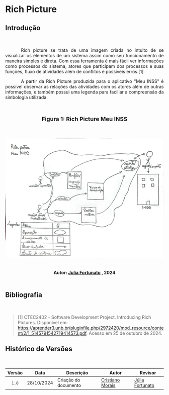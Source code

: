 # Rich Picture

## <p style="margin-bottom: 50px;">Introdução</p>

  <p style="text-align: justify; text-indent: 50px; margin-bottom: 10px;"> Rich picture se trata de uma imagem criada no intuito de se visualizar os elementos de um sistema assim como seu funcionamento de maneira simples e direta. Com essa ferramenta é mais fácil ver informações como processos do sistema, atores que participam dos processos e suas funções, fluxo de atividades além de conflitos e possíveis erros.[1]<br></p>
  <p style="text-align: justify; text-indent: 50px; margin-bottom: 50px;"> A partir da Rich Picture produzida para o aplicativo "Meu INSS" é possível observar as relações das atividades com os atores além de outras informações, e também possui uma legenda para faciliar a compreensão da simbologia utilizada. </p>

<div align="center">
  <font size="4"><p style="text-align: center; margin-bottom: 50px;"><b>Figura 1: Rich Picture Meu INSS</b></p></font>
</div>

<div align="center">
<img src="../../imagens/RichPicture.jpeg" alt="Rich Picture do Meu INSS" style=" max-width: 100%; height: auto; margin-bottom: 20px;">
</div>
<div align="center">
<p style="text-align: center; margin-bottom: 50px;">
  <b>Autor: <a href="https://github.com/julia-fortunato">Julia Fortunato</a> , 2024</b>
</p>
</div>

## <p style="margin-bottom: 50px;">Bibliografia</p>

> [1] CTEC2402 - Software Development Project. Introducing Rich Pictures. Disponível em: https://aprender3.unb.br/pluginfile.php/2972420/mod_resource/content/2/1_5145791542719414573.pdf. Acesso em 25 de outubro de 2024.

## <p style="margin-bottom: 50px;">Histórico de Versões</p>

| Versão | Data       | Descrição            | Autor                                                   | Revisor                                               |
| :----: | ---------- | -------------------- | ------------------------------------------------------- | ----------------------------------------------------- |
| `1.0`  | 28/10/2024 | Criação do documento | [Cristiano Morais](https://github.com/CristianoMoraiss) | [Júlia Fortunato](https://github.com/julia-fortunato) |
